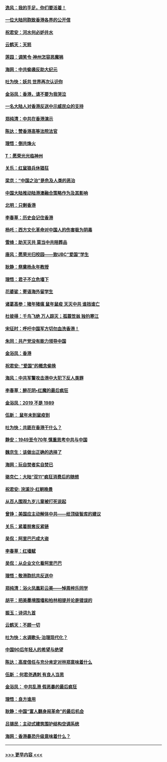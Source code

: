 #### [逸风：我的手足，你们要活着！](../pages/nsc993/n11676352.md?t=11240422) 
#### [一位大陆同胞致香港各界的公开信](../pages/nsc993/n11675761.md?t=11240422) 
#### [祝君安：河水何必妒井水](../pages/nsc993/n11675746.md?t=11240422) 
#### [云鹤天：天怒](../pages/nsc993/n11675718.md?t=11240422) 
#### [莲园：调笑令‧神州怎容恶魔祸](../pages/nsc993/n11675648.md?t=11240422) 
#### [海网：中共偷袭反助大纪元](../pages/nsc993/n11673515.md?t=11240422) 
#### [吐为快：妖共 世界再次认识你](../pages/nsc993/n11673506.md?t=11240422) 
#### [金浴凤：香港，请不要为我哭泣](../pages/nsc993/n11673248.md?t=11240422) 
#### [一名大陆人对香港反送中示威民众的支持](../pages/nsc993/n11672615.md?t=11240422) 
#### [郑纯清：中共在香港演示](../pages/nsc993/n11670539.md?t=11240422) 
#### [陈达：赞香港高等法院法官](../pages/nsc993/n11669542.md?t=11240422) 
#### [理悟：倒共烽火](../pages/nsc993/n11668844.md?t=11240422) 
#### [T：愿荣光光临神州](../pages/nsc993/n11668421.md?t=11240422) 
#### [关乐：红鼠狼兵休猖狂](../pages/nsc993/n11668378.md?t=11240422) 
#### [梁京：“中国之治”是危及人类的恶治](../pages/nsc993/n11668328.md?t=11240422) 
#### [中国大陆推动陆港澳融合策略作为及其影响](../pages/nsc993/n11668157.md?t=11240422) 
#### [北明：只剩香港](../pages/nsc993/n11668002.md?t=11240422) 
#### [李春草：历史会记住香港](../pages/nsc993/n11667927.md?t=11240422) 
#### [杨吒：西方文化革命对中国人的伤害极为阴毒](../pages/nsc993/n11664521.md?t=11240422) 
#### [雪绮：助天灭共 莫当中共陪葬品](../pages/nsc993/n11662650.md?t=11240422) 
#### [唐风：愿荣光归校园——致UBC“爱国”学生](../pages/nsc993/n11662194.md?t=11240422) 
#### [耿静：祭奠杨永年教授](../pages/nsc993/n11662514.md?t=11240422) 
#### [理悟：君子不立危墙下](../pages/nsc993/n11662172.md?t=11240422) 
#### [花婆娑：寄语海外留学生](../pages/nsc993/n11662121.md?t=11240422) 
#### [诸葛高参：猪年猪瘟 鼠年鼠疫 天灭中共 谁挡谁亡](../pages/nsc993/n11661980.md?t=11240422) 
#### [杜彼得：千鸟飞绝 万人踪灭；孤蓑笠翁 独钓寒江](../pages/nsc993/n11661170.md?t=11240422) 
#### [宋征时：呼吁中国军方切勿血洗香港！](../pages/nsc993/n11415318.md?t=11240422) 
#### [朱同：共产党没有能力领导中国](../pages/nsc993/n11660421.md?t=11240422) 
#### [金浴凤：香港](../pages/nsc993/n11660419.md?t=11240422) 
#### [祝君安: “爱国”的概念偷换](../pages/nsc993/n11659706.md?t=11240422) 
#### [海风：中共军警攻击港中大犯下反人类罪](../pages/nsc993/n11659632.md?t=11240422) 
#### [李春草：醉花阴•红魔的最后疯狂](../pages/nsc993/n11659287.md?t=11240422) 
#### [金浴凤：2019 不是 1989](../pages/nsc993/n11657663.md?t=11240422) 
#### [伍新： 鼠年未到鼠疫到](../pages/nsc993/n11655098.md?t=11240422) 
#### [吐为快：共匪在香港干什么？](../pages/nsc993/n11654891.md?t=11240422) 
#### [静安：1949至今70年 慎重思考中共与中国](../pages/nsc993/n11651244.md?t=11240422) 
#### [魏京生：该做出正确的选择了](../pages/nsc993/n11653084.md?t=11240422) 
#### [海网：玩自焚者实自焚已](../pages/nsc993/n11652423.md?t=11240422) 
#### [骆克仁：大陆“双11”疯狂消费后的随想](../pages/nsc993/n11652305.md?t=11240422) 
#### [祝君安: 浣溪沙·红朝晚景](../pages/nsc993/n11652258.md?t=11240422) 
#### [从百人围观九岁儿童被打死说起](../pages/nsc993/n11651030.md?t=11240422) 
#### [曾铮：美国应主动解体中共——给顶级智库的建议](../pages/nsc993/n11649888.md?t=11240422) 
#### [关乐：紧着脱套反紧链](../pages/nsc993/n11649069.md?t=11240422) 
#### [吴侃：阿里巴巴成大盗](../pages/nsc993/n11645523.md?t=11240422) 
#### [李春草：红墙赋](../pages/nsc993/n11646389.md?t=11240422) 
#### [吴侃：从企业文化看阿里巴巴](../pages/nsc993/n11645476.md?t=11240422) 
#### [理悟：敬港胞抗共反送中](../pages/nsc993/n11645466.md?t=11240422) 
#### [郑纯清：浴火凤凰彩云美——悼周梓乐同学](../pages/nsc993/n11645155.md?t=11240422) 
#### [胡平：把美墨境围墙和柏林相提并论是错误的](../pages/nsc993/n11645134.md?t=11240422) 
#### [振玉：诗词九首](../pages/nsc993/n11644081.md?t=11240422) 
#### [云鹤天：不顾一切](../pages/nsc993/n11643508.md?t=11240422) 
#### [吐为快：水调歌头·治理现代化？](../pages/nsc993/n11643485.md?t=11240422) 
#### [中国90后年轻人的希望与绝望](../pages/nsc993/n11642317.md?t=11240422) 
#### [陈达：高度信任与充分肯定对林郑意味着什么](../pages/nsc993/n11641441.md?t=11240422) 
#### [伍新 ：何君尧遇刺 有良人当思](../pages/nsc993/n11641503.md?t=11240422) 
#### [金浴凤： 中共乱港  假恶暴的最后疯狂](../pages/nsc993/n11641495.md?t=11240422) 
#### [理悟：良方谁用](../pages/nsc993/n11641463.md?t=11240422) 
#### [耿静：中国“富人翻身闹革命”的最后机会](../pages/nsc993/n11640655.md?t=11240422) 
#### [吕锡民：主动式建筑围护结构空调系统](../pages/nsc993/n11640168.md?t=11240422) 
#### [海网：香港暴恐升级意味着什么？](../pages/nsc993/n11635904.md?t=11240422) 

----
#### [ >>> 更早内容 <<< ](../indexes/nsc993-earlier.md)
